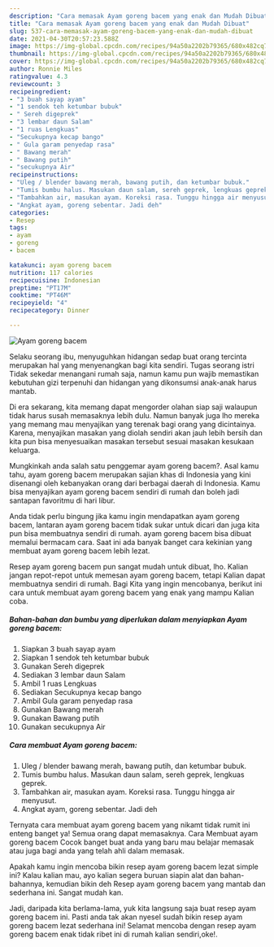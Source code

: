 ```yaml
---
description: "Cara memasak Ayam goreng bacem yang enak dan Mudah Dibuat"
title: "Cara memasak Ayam goreng bacem yang enak dan Mudah Dibuat"
slug: 537-cara-memasak-ayam-goreng-bacem-yang-enak-dan-mudah-dibuat
date: 2021-04-30T20:57:23.588Z
image: https://img-global.cpcdn.com/recipes/94a50a2202b79365/680x482cq70/ayam-goreng-bacem-foto-resep-utama.jpg
thumbnail: https://img-global.cpcdn.com/recipes/94a50a2202b79365/680x482cq70/ayam-goreng-bacem-foto-resep-utama.jpg
cover: https://img-global.cpcdn.com/recipes/94a50a2202b79365/680x482cq70/ayam-goreng-bacem-foto-resep-utama.jpg
author: Ronnie Miles
ratingvalue: 4.3
reviewcount: 3
recipeingredient:
- "3 buah sayap ayam"
- "1 sendok teh ketumbar bubuk"
- " Sereh digeprek"
- "3 lembar daun Salam"
- "1 ruas Lengkuas"
- "Secukupnya kecap bango"
- " Gula garam penyedap rasa"
- " Bawang merah"
- " Bawang putih"
- "secukupnya Air"
recipeinstructions:
- "Uleg / blender bawang merah, bawang putih, dan ketumbar bubuk."
- "Tumis bumbu halus. Masukan daun salam, sereh geprek, lengkuas geprek."
- "Tambahkan air, masukan ayam. Koreksi rasa. Tunggu hingga air menyusut."
- "Angkat ayam, goreng sebentar. Jadi deh"
categories:
- Resep
tags:
- ayam
- goreng
- bacem

katakunci: ayam goreng bacem 
nutrition: 117 calories
recipecuisine: Indonesian
preptime: "PT17M"
cooktime: "PT46M"
recipeyield: "4"
recipecategory: Dinner

---
```



![Ayam goreng bacem](https://img-global.cpcdn.com/recipes/94a50a2202b79365/680x482cq70/ayam-goreng-bacem-foto-resep-utama.jpg)

Selaku seorang ibu, menyuguhkan hidangan sedap buat orang tercinta merupakan hal yang menyenangkan bagi kita sendiri. Tugas seorang istri Tidak sekedar menangani rumah saja, namun kamu pun wajib memastikan kebutuhan gizi terpenuhi dan hidangan yang dikonsumsi anak-anak harus mantab.

Di era  sekarang, kita memang dapat mengorder olahan siap saji walaupun tidak harus susah memasaknya lebih dulu. Namun banyak juga lho mereka yang memang mau menyajikan yang terenak bagi orang yang dicintainya. Karena, menyajikan masakan yang diolah sendiri akan jauh lebih bersih dan kita pun bisa menyesuaikan masakan tersebut sesuai masakan kesukaan keluarga. 



Mungkinkah anda salah satu penggemar ayam goreng bacem?. Asal kamu tahu, ayam goreng bacem merupakan sajian khas di Indonesia yang kini disenangi oleh kebanyakan orang dari berbagai daerah di Indonesia. Kamu bisa menyajikan ayam goreng bacem sendiri di rumah dan boleh jadi santapan favoritmu di hari libur.

Anda tidak perlu bingung jika kamu ingin mendapatkan ayam goreng bacem, lantaran ayam goreng bacem tidak sukar untuk dicari dan juga kita pun bisa membuatnya sendiri di rumah. ayam goreng bacem bisa dibuat memalui bermacam cara. Saat ini ada banyak banget cara kekinian yang membuat ayam goreng bacem lebih lezat.

Resep ayam goreng bacem pun sangat mudah untuk dibuat, lho. Kalian jangan repot-repot untuk memesan ayam goreng bacem, tetapi Kalian dapat membuatnya sendiri di rumah. Bagi Kita yang ingin mencobanya, berikut ini cara untuk membuat ayam goreng bacem yang enak yang mampu Kalian coba.

<!--inarticleads1-->

##### Bahan-bahan dan bumbu yang diperlukan dalam menyiapkan Ayam goreng bacem:

1. Siapkan 3 buah sayap ayam
1. Siapkan 1 sendok teh ketumbar bubuk
1. Gunakan  Sereh digeprek
1. Sediakan 3 lembar daun Salam
1. Ambil 1 ruas Lengkuas
1. Sediakan Secukupnya kecap bango
1. Ambil  Gula garam penyedap rasa
1. Gunakan  Bawang merah
1. Gunakan  Bawang putih
1. Gunakan secukupnya Air




<!--inarticleads2-->

##### Cara membuat Ayam goreng bacem:

1. Uleg / blender bawang merah, bawang putih, dan ketumbar bubuk.
1. Tumis bumbu halus. Masukan daun salam, sereh geprek, lengkuas geprek.
1. Tambahkan air, masukan ayam. Koreksi rasa. Tunggu hingga air menyusut.
1. Angkat ayam, goreng sebentar. Jadi deh




Ternyata cara membuat ayam goreng bacem yang nikamt tidak rumit ini enteng banget ya! Semua orang dapat memasaknya. Cara Membuat ayam goreng bacem Cocok banget buat anda yang baru mau belajar memasak atau juga bagi anda yang telah ahli dalam memasak.

Apakah kamu ingin mencoba bikin resep ayam goreng bacem lezat simple ini? Kalau kalian mau, ayo kalian segera buruan siapin alat dan bahan-bahannya, kemudian bikin deh Resep ayam goreng bacem yang mantab dan sederhana ini. Sangat mudah kan. 

Jadi, daripada kita berlama-lama, yuk kita langsung saja buat resep ayam goreng bacem ini. Pasti anda tak akan nyesel sudah bikin resep ayam goreng bacem lezat sederhana ini! Selamat mencoba dengan resep ayam goreng bacem enak tidak ribet ini di rumah kalian sendiri,oke!.

